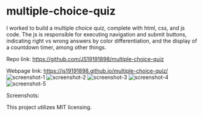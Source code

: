 # multiple-choice-quiz

I worked to build a multiple choice quiz, complete with html, css, and js code. The js is responsible for executing navigation and submit buttons, indicating right vs wrong answers by color differentiation, and the display of a countdown timer, among other things. 

Repo link: https://github.com/JS19191898/multiple-choice-quiz

Webpage link: https://js19191898.github.io/multiple-choice-quiz/
![screenshot-1](https://user-images.githubusercontent.com/99297739/160748224-d64d3740-95ed-432b-ab1e-0672222b77b0.PNG)
![screenshot-2](https://user-images.githubusercontent.com/99297739/160748231-0f27d7c3-9713-4889-8959-12c8a6da0323.PNG)
![screenshot-3](https://user-images.githubusercontent.com/99297739/160748238-d7bc364a-e0d9-4f93-a885-ec1178673b4a.PNG)
![screenshot-4](https://user-images.githubusercontent.com/99297739/160748249-c86b36b8-dca3-44ad-9a30-e1ccb2454570.PNG)
![screenshot-5](https://user-images.githubusercontent.com/99297739/160748253-2c7ef960-204f-4e41-a149-18c84b1db506.PNG)


Screenshots: 


This project utilizes MIT licensing. 
